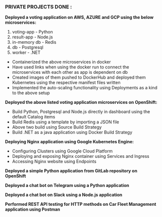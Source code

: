 ### PRIVATE PROJECTS DONE :

**Deployed a voting application on AWS, AZURE and GCP using the below microservices:**
1. voting-app - Python                    
2. result-app - Node.js                                                                       
3. in-memory db - Redis               
4. db - Postgresql
5. worker - .NET

- Containerized the above microservices in docker 
- Have used links when using the docker run to connect the microservices with each other as app is dependent on db
- Created images of them pushed to DockerHub and deployed them Kubernetes using the respective manifest files written
- Implemented the auto-scaling functionality using Deployments as a kind to the above setup  

**Deployed the above listed voting application microservices on OpenShift:**

- Build Python, Postgresql and  Node.js directly in dashboard using the default Catalog items
- Build Redis using a template by importing a JSON file 
- Above two build using Source Build Strategy
- Build .NET as a java application using Docker Build Strategy

**Deploying Nginx application using Google Kubernetes Engine:**

- Configuring Clusters using Google Cloud Platform
- Deploying and exposing Nginx container using Services and Ingress
- Accessing Nginx website using Endpoints

**Deployed a simple Python application from GitLab repository on OpenShift**

**Deployed a chat bot on Telegram using a Python application**

**Deployed a chat bot on Slack using a Node.js application**

**Performed REST API testing for HTTP methods on Car Fleet Management application using Postman**



